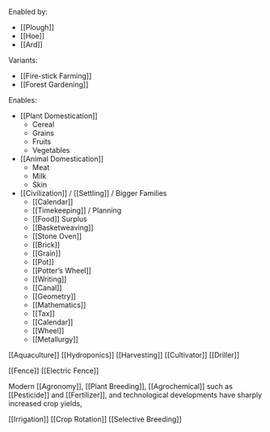 Enabled by:
- [[Plough]]
- [[Hoe]]
- [[Ard]]


Variants:
- [[Fire-stick Farming]]
- [[Forest Gardening]]


Enables:
- [[Plant Domestication]]
	- Cereal
	- Grains
	- Fruits
	- Vegetables
- [[Animal Domestication]]
	- Meat
	- Milk
	- Skin
- [[Civilization]] / [[Settling]] / Bigger Families
	- [[Calendar]]
	- [[Timekeeping]] / Planning
	- [[Food]] Surplus
	- [[Basketweaving]]
	- [[Stone Oven]]
	- [[Brick]]
	- [[Grain]]
	- [[Pot]]
	- [[Potter’s Wheel]]
	- [[Writing]]
	- [[Canal]]
	- [[Geometry]]
	- [[Mathematics]]
	- [[Tax]]
	- [[Calendar]]
	- [[Wheel]]
	- [[Metallurgy]]


[[Aquaculture]]
[[Hydroponics]]
[[Harvesting]]
[[Cultivator]]
[[Driller]]

[[Fence]]
[[Electric Fence]]

Modern [[Agronomy]], [[Plant Breeding]], [[Agrochemical]] such as [[Pesticide]] and [[Fertilizer]], and technological developments have sharply increased crop yields,

[[Irrigation]]
[[Crop Rotation]]
[[Selective Breeding]]